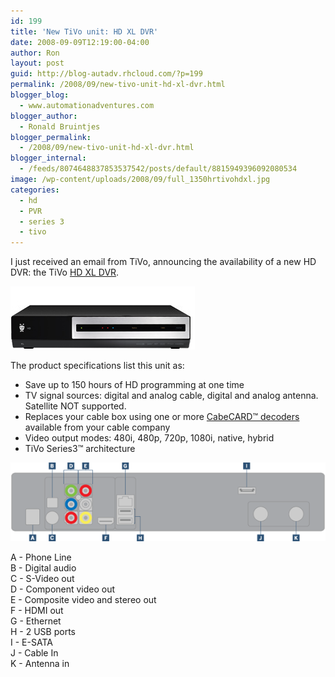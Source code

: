 ```yaml
---
id: 199
title: 'New TiVo unit: HD XL DVR'
date: 2008-09-09T12:19:00-04:00
author: Ron
layout: post
guid: http://blog-autadv.rhcloud.com/?p=199
permalink: /2008/09/new-tivo-unit-hd-xl-dvr.html
blogger_blog:
  - www.automationadventures.com
blogger_author:
  - Ronald Bruintjes
blogger_permalink:
  - /2008/09/new-tivo-unit-hd-xl-dvr.html
blogger_internal:
  - /feeds/8074648837853537542/posts/default/8815949396092080534
image: /wp-content/uploads/2008/09/full_1350hrtivohdxl.jpg
categories:
  - hd
  - PVR
  - series 3
  - tivo
---
```

I just received an email from TiVo, announcing the availability of a new HD DVR: the TiVo <a href="https://www3.tivo.com/store/boxdetails.do?boxName=tivohdxl&boxsku=R65800&gift=false&sku=S00031" target="_blank">HD XL DVR</a>.

![TiVo HD XL DVR front view](/wp-content/uploads/2008/09/full_1350hrtivohdxl.jpg)

The product specifications list this unit as:

  * Save up to 150 hours of HD programming at one time
  * TV signal sources: digital and analog cable, digital and analog antenna. Satellite NOT supported.
  * Replaces your cable box using one or more [CabeCARD™ decoders](https://www3.tivo.com/assets/popups/popup_cablecarddecoder.html) available from your cable company
  * Video output modes: 480i, 480p, 720p, 1080i, native, hybrid
  * TiVo Series3™ architecture

![TiVo HD XL DVR back view](/wp-content/uploads/2008/09/tivohd_boxback.gif)

<div>
  A - Phone Line<br />B - Digital audio<br />C - S-Video out<br />D - Component video out<br />E - Composite video and stereo out<br />F - HDMI out<br />G - Ethernet<br />H - 2 USB ports<br />I - E-SATA<br />J - Cable In<br />K - Antenna in
</div>